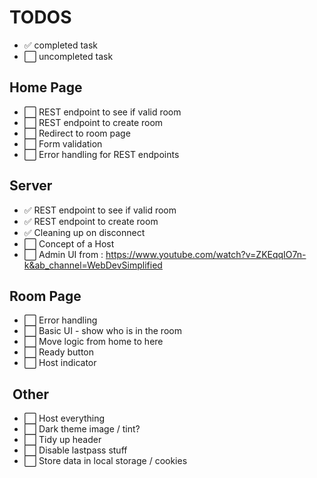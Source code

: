 # TODOS

- ✅ completed task
- ⬜️ uncompleted task

## Home Page

- ⬜️ REST endpoint to see if valid room
- ⬜️ REST endpoint to create room
- ⬜️ Redirect to room page
- ⬜️ Form validation
- ⬜️ Error handling for REST endpoints

## Server

- ✅ REST endpoint to see if valid room
- ✅ REST endpoint to create room
- ✅ Cleaning up on disconnect
- ⬜️ Concept of a Host
- ⬜️ Admin UI from : <https://www.youtube.com/watch?v=ZKEqqIO7n-k&ab_channel=WebDevSimplified>

## Room Page

- ⬜️ Error handling
- ⬜️ Basic UI - show who is in the room
- ⬜️ Move logic from home to here
- ⬜️ Ready button
- ⬜️ Host indicator

##  Other

- ⬜️ Host everything
- ⬜️ Dark theme image / tint?
- ⬜️ Tidy up header
- ⬜️ Disable lastpass stuff
- ⬜️ Store data in local storage / cookies
